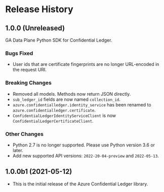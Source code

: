 # Release History

## 1.0.0 (Unreleased)

GA Data Plane Python SDK for Confidential Ledger.

### Bugs Fixed
- User ids that are certificate fingerprints are no longer URL-encoded in the request URI.

### Breaking Changes
- Removed all models. Methods now return JSON directly.
- `sub_ledger_id` fields are now named `collection_id`.
- `azure.confidentialledger.identity_service` has been renamed to `azure.confidentialledger.certificate`.
- `ConfidentialLedgerIdentityServiceClient` is now `ConfidentialLedgerCertificateClient`.

### Other Changes
- Python 2.7 is no longer supported. Please use Python version 3.6 or later.
- Add new supported API versions: `2022-20-04-preview` and `2022-05-13`.

## 1.0.0b1 (2021-05-12)

- This is the initial release of the Azure Confidential Ledger library.